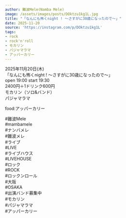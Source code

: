 ```yaml
---
author: 難波Mele(Namba Mele)
image: /assets/images/posts/DOktzu1kg1L.jpg
title: "「なんにも怖くnight ! 〜さすがに30歳になったので〜」"
date: 2025-11-20
source: 'https://instagram.com/p/DOktzu1kg1L'
tags:
- rock
- rock'n'roll
- モカリン
- パジャマラマ
- アッパーカリー
---
```

2025年11月20日(木)<br>
「なんにも怖くnight ! 〜さすがに30歳になったので〜」<br>
open 19:00 start 19:30<br>
2400円＋1ドリンク600円<br>
モカリン（ソロ&バンド）<br>
パジャマラマ

food:アッパーカリー

#難波Mele<br>
#mambamele<br>
#ナンバメレ<br>
#難波メレ<br>
#ライブ<br>
#LIVE<br>
#ライブハウス<br>
#LIVEHOUSE<br>
#ロック<br>
#ROCK<br>
#ロックンロール<br>
#大阪<br>
#OSAKA<br>
#出演バンド募集中<br>
#モカリン<br>
#パジャマラマ<br>
#アッパーカリー